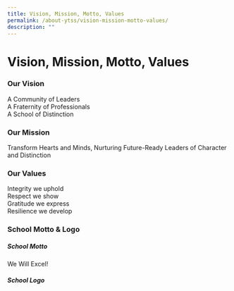 ```yaml
---
title: Vision, Mission, Motto, Values
permalink: /about-ytss/vision-mission-motto-values/
description: ""
---
```

# **Vision, Mission, Motto, Values**

### Our Vision

A Community of Leaders  
A Fraternity of Professionals  
A School of Distinction  
  

### Our Mission

Transform Hearts and Minds, Nurturing Future-Ready Leaders of Character and Distinction  
  

### Our Values

Integrity we uphold   
Respect we show   
Gratitude we express   
Resilience we develop

### School Motto & Logo

##### School Motto

We Will Excel!

##### School Logo